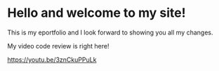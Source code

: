 <H1>Hello and welcome to my site!</H1>



This is my eportfolio and I look forward to showing you all my changes.


My video code review is right here!

https://youtu.be/3znCkuPPuLk
